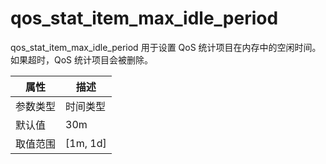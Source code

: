 # qos_stat_item_max_idle_period

qos_stat_item_max_idle_period 用于设置 QoS 统计项目在内存中的空闲时间。如果超时，QoS 统计项目会被删除。
<!-- 确认下是 QoS 统计项目被删除么 -->
|  属性    | 描述     |
|----------|---------|
| 参数类型 |   时间类型      |
| 默认值   | 30m     |
| 取值范围 | [1m, 1d]  |
